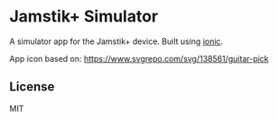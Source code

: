 # Jamstik+ Simulator

A simulator app for the Jamstik+ device. Built using [ionic](https://ionicframework.com).

App icon based on: https://www.svgrepo.com/svg/138561/guitar-pick

## License

MIT
